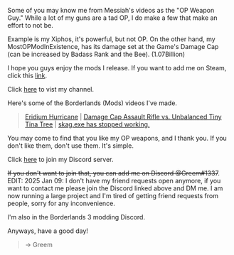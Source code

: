 Some of you may know me from Messiah's videos as the "OP Weapon Guy." While a lot of my guns are a tad OP, I do make a few that make an effort to not be.

Example is my Xiphos, it's powerful, but not OP. On the other hand, my MostOPModInExistence, has its damage set at the Game's Damage Cap (can be increased by Badass Rank and the Bee). (1.07Billion)

I hope you guys enjoy the mods I release.
If you want to add me on Steam, click this [link](http://steamcommunity.com/id/greemdev).

Click [here](https://www.youtube.com/c/Greeem) to vist my channel.

Here's some of the Borderlands (Mods) videos I've made.
 > [Eridium Hurricane](https://youtu.be/UI9DWv1JTNs) |
 > [Damage Cap Assault Rifle vs. Unbalanced Tiny Tina Tree](https://youtu.be/bQmpbkCU2c4) |
 > [skag.exe has stopped working.](https://youtu.be/r_VsFbVoglg)


You may come to find that you like my OP weapons, and I thank you. If you don't like them, don't use them. It's simple.

Click [here](https://discord.gg/H8bcFr2) to join my Discord server.

~~If you don't want to join that, you can add me on Discord @Greem#1337~~.
EDIT: 2025 Jan 09: I don't have my friend requests open anymore, if you want to contact me please join the Discord linked above and DM me.
I am now running a large project and I'm tired of getting friend requests from people, sorry for any inconvenience.

I'm also in the Borderlands 3 modding Discord.

Anyways, have a good day!
> -> Greem
